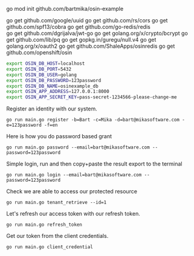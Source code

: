 go mod init github.com/bartmika/osin-example

go get github.com/google/uuid
go get github.com/rs/cors
go get github.com/spf13/cobra
go get github.com/go-redis/redis  
go get github.com/dgrijalva/jwt-go
go get golang.org/x/crypto/bcrypt
go get github.com/lib/pq
go get gopkg.in/guregu/null.v4
go get golang.org/x/oauth2
go get github.com/ShaleApps/osinredis
go get github.com/openshift/osin


```bash
export OSIN_DB_HOST=localhost
export OSIN_DB_PORT=5432
export OSIN_DB_USER=golang
export OSIN_DB_PASSWORD=123password
export OSIN_DB_NAME=osinexample_db
export OSIN_APP_ADDRESS=127.0.0.1:8000
export OSIN_APP_SECRET_KEY=pass-secret-1234566-please-change-me
```

Register an identity with our system.
```
go run main.go register -b=Bart -c=Mika -d=bart@mikasoftware.com -e=123password -f=en
```

Here is how you do password based grant
```
go run main.go password --email=bart@mikasoftware.com --password=123password
```


Simple login, run and then copy+paste the result export to the terminal

```
go run main.go login --email=bart@mikasoftware.com --password=123password
```

Check we are able to access our protected resource

```
go run main.go tenant_retrieve --id=1
```

Let's refresh our access token with our refresh token.

```
go run main.go refresh_token
```

Get our token from the client credentials.

```
go run main.go client_credential
```
